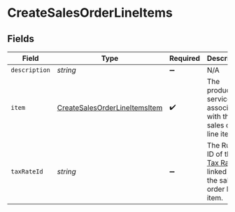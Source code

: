 # CreateSalesOrderLineItems


## Fields

| Field                                                                                         | Type                                                                                          | Required                                                                                      | Description                                                                                   |
| --------------------------------------------------------------------------------------------- | --------------------------------------------------------------------------------------------- | --------------------------------------------------------------------------------------------- | --------------------------------------------------------------------------------------------- |
| `description`                                                                                 | *string*                                                                                      | :heavy_minus_sign:                                                                            | N/A                                                                                           |
| `item`                                                                                        | [CreateSalesOrderLineItemsItem](../../models/shared/createsalesorderlineitemsitem.md)         | :heavy_check_mark:                                                                            | The product or service associated with the sales order line item.                             |
| `taxRateId`                                                                                   | *string*                                                                                      | :heavy_minus_sign:                                                                            | The Rutter ID of the [Tax Rate](/rest/version/tax-rates) linked to the sales order line item. |